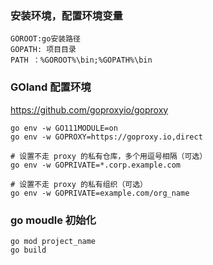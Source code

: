 ### 安装环境，配置环境变量
```
GOROOT:go安装路径
GOPATH: 项目目录
PATH ：%GOROOT%\bin;%GOPATH%\bin
```
### GOland 配置环境
https://github.com/goproxyio/goproxy
```
go env -w GO111MODULE=on
go env -w GOPROXY=https://goproxy.io,direct

# 设置不走 proxy 的私有仓库，多个用逗号相隔（可选）
go env -w GOPRIVATE=*.corp.example.com

# 设置不走 proxy 的私有组织（可选）
go env -w GOPRIVATE=example.com/org_name
```

### go moudle 初始化
    go mod project_name
    go build
